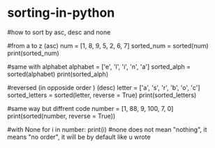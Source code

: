 # sorting-in-python
#how to sort by asc, desc and none 

#from a to z (asc)
num = [1, 8, 9, 5, 2, 6, 7]
sorted_num = sorted(num)
print(sorted_num)

#same with alphabet
alphabet = ['e', 'l', 'i', 'n', 'a']
sorted_alph = sorted(alphabet)
print(sorted_alph)

#reversed (in opposide order ) (desc)
letter = ['a', 's', 'r', 'b', 'o', 'c']
sorted_letters = sorted(letter, reverse = True)
print(sorted_letters)

#same way but diffrent code 
number = [1, 88, 9, 100, 7, 0]
print(sorted(number, reverse = True))

#with None 
for i in number:
    print(i)  #none does not mean "nothing", it means "no order", it will be by default like u wrote 
